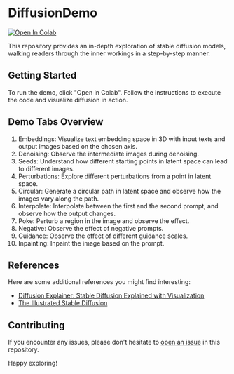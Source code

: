 # DiffusionDemo

[![Open In Colab](https://colab.research.google.com/assets/colab-badge.svg)](https://colab.research.google.com/github/akameswa/DiffusionDemo/blob/master/demo.ipynb)

This repository provides an in-depth exploration of stable diffusion models, walking readers through the inner workings in a step-by-step manner. 

## Getting Started

To run the demo, click "Open in Colab". Follow the instructions to execute the code and visualize diffusion in action.

## Demo Tabs Overview

1. Embeddings: Visualize text embedding space in 3D with input texts and output images based on the chosen axis.
2. Denoising: Observe the intermediate images during denoising.
3. Seeds: Understand how different starting points in latent space can lead to different images.
4. Perturbations: Explore different perturbations from a point in latent space.
5. Circular: Generate a circular path in latent space and observe how the images vary along the path.
6. Interpolate: Interpolate between the first and the second prompt, and observe how the output changes.
7. Poke: Perturb a region in the image and observe the effect.
8. Negative: Observe the effect of negative prompts.
9. Guidance: Observe the effect of different guidance scales.
10. Inpainting: Inpaint the image based on the prompt.

## References

Here are some additional references you might find interesting:

- [Diffusion Explainer: Stable Diffusion Explained with Visualization](https://poloclub.github.io/diffusion-explainer/)
- [The Illustrated Stable Diffusion](https://jalammar.github.io/illustrated-stable-diffusion/)

## Contributing

If you encounter any issues, please don't hesitate to [open an issue](https://github.com/akameswa/DiffusionDemo/issues) in this repository.

Happy exploring!

